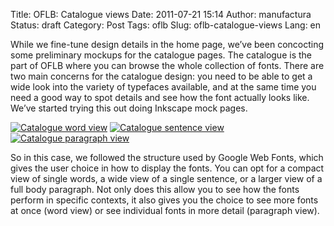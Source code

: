 Title: OFLB: Catalogue views
Date: 2011-07-21 15:14
Author: manufactura
Status: draft
Category: Post
Tags: oflb
Slug: oflb-catalogue-views
Lang: en

While we fine-tune design details in the home page, we’ve been
concocting some preliminary mockups for the catalogue pages. The
catalogue is the part of OFLB where you can browse the whole collection
of fonts. There are two main concerns for the catalogue design: you need
to be able to get a wide look into the variety of typefaces available,
and at the same time you need a good way to spot details and see how the
font actually looks like. We’ve started trying this out doing Inkscape
mock pages.

[![Catalogue word view]({static}/media/catalogue-word-150x150.png "catalogue-word")]({static}/media/catalogue-word.png)
[![Catalogue sentence view]({static}/media/catalogue-sentence1-150x150.png "catalogue-sentence")]({static}/media/catalogue-sentence1.png)
[![Catalogue paragraph view]({static}/media/catalogue-paragraph-150x150.png "catalogue-paragraph")]({static}/media/catalogue-paragraph.png)

So in this case, we followed the structure used by Google Web Fonts,
which gives the user choice in how to display the fonts. You can opt for
a compact view of single words, a wide view of a single sentence, or a
larger view of a full body paragraph. Not only does this allow you to
see how the fonts perform in specific contexts, it also gives you the
choice to see more fonts at once (word view) or see individual fonts in
more detail (paragraph view).

